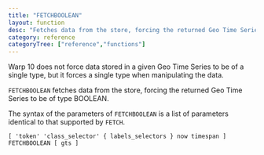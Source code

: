 ```yaml
---
title: "FETCHBOOLEAN"
layout: function
desc: "Fetches data from the store, forcing the returned Geo Time Series to be of type BOOLEAN."
category: reference
categoryTree: ["reference","functions"]
---
```


Warp 10 does not force data stored in a given Geo Time Series to be of a single type, but it forces a single type when manipulating the data.

`FETCHBOOLEAN` fetches data from the store, forcing the returned Geo Time Series to be of type BOOLEAN.

The syntax of the parameters of `FETCHBOOLEAN` is a list of parameters identical to that supported by  `FETCH`.

```
[ 'token' 'class_selector' { labels_selectors } now timespan ]  FETCHBOOLEAN [ gts ]
```
